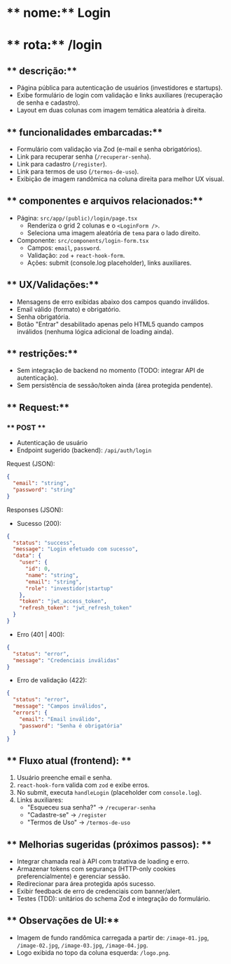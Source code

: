 # ** nome:** Login
# ** rota:** /login

## ** descrição:** 
- Página pública para autenticação de usuários (investidores e startups).
- Exibe formulário de login com validação e links auxiliares (recuperação de senha e cadastro).
- Layout em duas colunas com imagem temática aleatória à direita.

## ** funcionalidades embarcadas:** 
- Formulário com validação via Zod (e-mail e senha obrigatórios).
- Link para recuperar senha (`/recuperar-senha`).
- Link para cadastro (`/register`).
- Link para termos de uso (`/termos-de-uso`).
- Exibição de imagem randômica na coluna direita para melhor UX visual.

## ** componentes e arquivos relacionados:**
- Página: `src/app/(public)/login/page.tsx`
  - Renderiza o grid 2 colunas e o `<LoginForm />`.
  - Seleciona uma imagem aleatória de `tema` para o lado direito.
- Componente: `src/components/login-form.tsx`
  - Campos: `email`, `password`.
  - Validação: `zod` + `react-hook-form`.
  - Ações: submit (console.log placeholder), links auxiliares.

## ** UX/Validações:**
- Mensagens de erro exibidas abaixo dos campos quando inválidos.
- Email válido (formato) e obrigatório.
- Senha obrigatória.
- Botão "Entrar" desabilitado apenas pelo HTML5 quando campos inválidos (nenhuma lógica adicional de loading ainda).

## ** restrições:** 
- Sem integração de backend no momento (TODO: integrar API de autenticação).
- Sem persistência de sessão/token ainda (área protegida pendente).

## ** Request:** 

### ** POST **
- Autenticação de usuário
- Endpoint sugerido (backend): `/api/auth/login`

Request (JSON):
```json
{
  "email": "string",
  "password": "string"
}
```

Responses (JSON):
- Sucesso (200):
```json
{
  "status": "success",
  "message": "Login efetuado com sucesso",
  "data": {
    "user": {
      "id": 0,
      "name": "string",
      "email": "string",
      "role": "investidor|startup"
    },
    "token": "jwt_access_token",
    "refresh_token": "jwt_refresh_token"
  }
}
```
- Erro (401 | 400):
```json
{
  "status": "error",
  "message": "Credenciais inválidas"
}
```
- Erro de validação (422):
```json
{
  "status": "error",
  "message": "Campos inválidos",
  "errors": {
    "email": "Email inválido",
    "password": "Senha é obrigatória"
  }
}
```

## ** Fluxo atual (frontend): **
1. Usuário preenche email e senha.
2. `react-hook-form` valida com `zod` e exibe erros.
3. No submit, executa `handleLogin` (placeholder com `console.log`).
4. Links auxiliares:
   - "Esqueceu sua senha?" → `/recuperar-senha`
   - "Cadastre-se" → `/register`
   - "Termos de Uso" → `/termos-de-uso`

## ** Melhorias sugeridas (próximos passos): **
- Integrar chamada real à API com tratativa de loading e erro.
- Armazenar tokens com segurança (HTTP-only cookies preferencialmente) e gerenciar sessão.
- Redirecionar para área protegida após sucesso.
- Exibir feedback de erro de credenciais com banner/alert.
- Testes (TDD): unitários do schema Zod e integração do formulário.

## ** Observações de UI:**
- Imagem de fundo randômica carregada a partir de: `/image-01.jpg`, `/image-02.jpg`, `/image-03.jpg`, `/image-04.jpg`.
- Logo exibida no topo da coluna esquerda: `/logo.png`.
